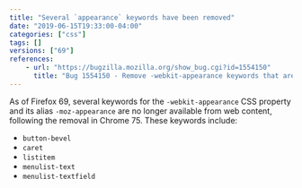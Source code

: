 ```yaml
---
title: "Several `appearance` keywords have been removed"
date: "2019-06-15T19:33:00-04:00"
categories: ["css"]
tags: []
versions: ["69"]
references:
    - url: "https://bugzilla.mozilla.org/show_bug.cgi?id=1554150"
      title: "Bug 1554150 - Remove -webkit-appearance keywords that are removed in Chromium 75"
---
```

As of Firefox 69, several keywords for the `-webkit-appearance` CSS property and its alias `-moz-appearance` are no longer available from web content, following the removal in Chrome 75. These keywords include:

* `button-bevel`
* `caret`
* `listitem`
* `menulist-text`
* `menulist-textfield`
